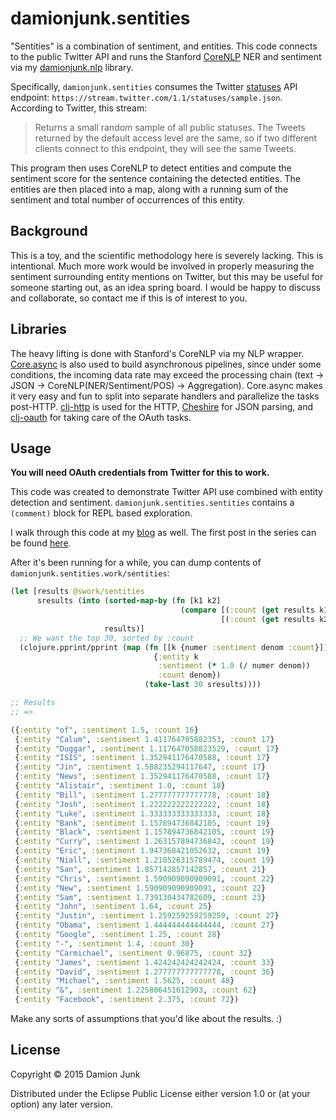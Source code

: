 # damionjunk.sentities

"Sentities" is a combination of sentiment, and entities. This code connects to
the public Twitter API and runs the Stanford [CoreNLP](http://nlp.stanford.edu/software/corenlp.shtml)
NER and sentiment via my [damionjunk.nlp](https://github.com/damionjunk/damionjunk.nlp) library.

Specifically, `damionjunk.sentities` consumes the Twitter [statuses](https://dev.twitter.com/streaming/reference/get/statuses/sample)
API endpoint: `https://stream.twitter.com/1.1/statuses/sample.json`.
According to Twitter, this stream:

> Returns a small random sample of all public statuses. The Tweets returned by the default access level are the same, so if two different clients connect to this endpoint, they will see the same Tweets.

This program then uses CoreNLP to detect entities and compute the sentiment score for the sentence containing the detected entities.
The entities are then placed into a map, along with a running sum of the sentiment and total number of occurrences of this entity.

## Background

This is a toy, and the scientific methodology here is severely lacking.
This is intentional.
Much more work would be involved in properly measuring the sentiment surrounding entity mentions on Twitter,
but this may be useful for someone starting out, as an idea spring board.
I would be happy to discuss and collaborate, so contact me if this is of interest to you.

## Libraries

The heavy lifting is done with Stanford's CoreNLP via my NLP wrapper.
[Core.async](https://github.com/clojure/core.async) is also used to build asynchronous pipelines,
since under some conditions, the incoming data rate may exceed the processing chain (text -> JSON -> CoreNLP(NER/Sentiment/POS) -> Aggregation).
Core.async makes it very easy and fun to split into separate handlers and parallelize the tasks post-HTTP.
[clj-http](https://github.com/dakrone/clj-http) is used for the HTTP, [Cheshire](https://github.com/dakrone/cheshire) for JSON parsing, and [clj-oauth](https://github.com/mattrepl/clj-oauth) for taking care of the OAuth tasks.

## Usage

**You will need OAuth credentials from Twitter for this to work.**

This code was created to demonstrate Twitter API use combined with entity
detection and sentiment. `damionjunk.sentities.sentities` contains a `(comment)`
block for REPL based exploration.

I walk through this code at my [blog](http://damionjunk.com/post/) as well.
The first post in the series can be found [here](http://damionjunk.com/post/).

After it's been running for a while, you can dump contents of `damionjunk.sentities.work/sentities`:

```clojure
(let [results @swork/sentities
      sresults (into (sorted-map-by (fn [k1 k2]
                                      (compare [(:count (get results k1)) k1]
                                               [(:count (get results k2)) k2])))
                     results)]
  ;; We want the top 30, sorted by :count
  (clojure.pprint/pprint (map (fn [[k {numer :sentiment denom :count}]]
                                {:entity k
                                 :sentiment (* 1.0 (/ numer denom))
                                 :count denom})
                              (take-last 30 sresults))))

;; Results
;; =>

({:entity "of", :sentiment 1.5, :count 16}
 {:entity "Calum", :sentiment 1.411764705882353, :count 17}
 {:entity "Duggar", :sentiment 1.117647058823529, :count 17}
 {:entity "ISIS", :sentiment 1.352941176470588, :count 17}
 {:entity "Jin", :sentiment 1.588235294117647, :count 17}
 {:entity "News", :sentiment 1.352941176470588, :count 17}
 {:entity "Alistair", :sentiment 1.0, :count 18}
 {:entity "Bill", :sentiment 1.277777777777778, :count 18}
 {:entity "Josh", :sentiment 1.222222222222222, :count 18}
 {:entity "Luke", :sentiment 1.333333333333333, :count 18}
 {:entity "Bank", :sentiment 1.157894736842105, :count 19}
 {:entity "Black", :sentiment 1.157894736842105, :count 19}
 {:entity "Curry", :sentiment 1.263157894736842, :count 19}
 {:entity "Eric", :sentiment 1.947368421052632, :count 19}
 {:entity "Niall", :sentiment 1.210526315789474, :count 19}
 {:entity "San", :sentiment 1.857142857142857, :count 21}
 {:entity "Chris", :sentiment 1.590909090909091, :count 22}
 {:entity "New", :sentiment 1.590909090909091, :count 22}
 {:entity "Sam", :sentiment 1.739130434782609, :count 23}
 {:entity "John", :sentiment 1.64, :count 25}
 {:entity "Justin", :sentiment 1.259259259259259, :count 27}
 {:entity "Obama", :sentiment 1.444444444444444, :count 27}
 {:entity "Google", :sentiment 1.25, :count 28}
 {:entity "-", :sentiment 1.4, :count 30}
 {:entity "Carmichael", :sentiment 0.96875, :count 32}
 {:entity "James", :sentiment 1.424242424242424, :count 33}
 {:entity "David", :sentiment 1.277777777777778, :count 36}
 {:entity "Michael", :sentiment 1.5625, :count 48}
 {:entity "&", :sentiment 1.225806451612903, :count 62}
 {:entity "Facebook", :sentiment 2.375, :count 72})
```

Make any sorts of assumptions that you'd like about the results. :)

## License

Copyright © 2015 Damion Junk

Distributed under the Eclipse Public License either version 1.0 or (at
your option) any later version.

